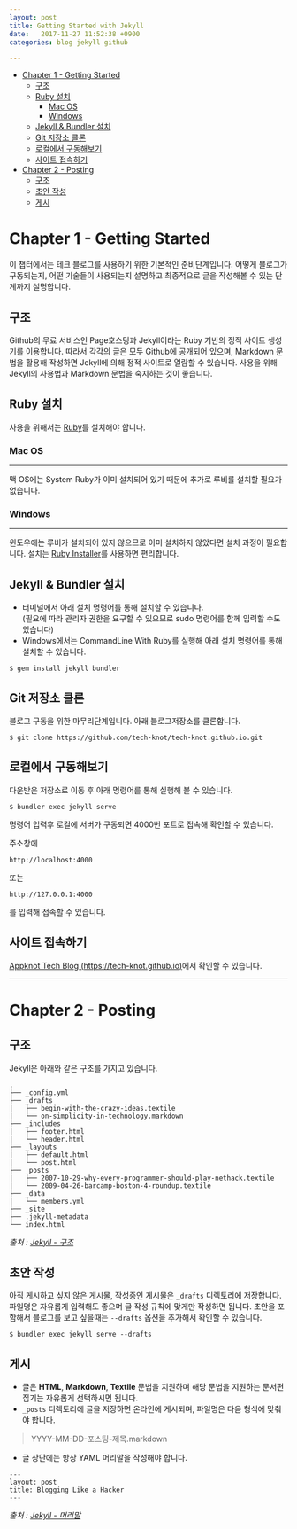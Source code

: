 ```yaml
---
layout: post
title: Getting Started with Jekyll
date:   2017-11-27 11:52:38 +0900
categories: blog jekyll github

---
```


<!-- TOC depthFrom:1 depthTo:6 withLinks:1 updateOnSave:1 orderedList:0 -->

- [Chapter 1 - Getting Started](#chapter-1-getting-started)
	- [구조](#구조)
	- [Ruby 설치](#ruby-설치)
		- [Mac OS](#mac-os)
		- [Windows](#windows)
	- [Jekyll & Bundler 설치](#jekyll-bundler-설치)
	- [Git 저장소 클론](#git-저장소-클론)
	- [로컬에서 구동해보기](#로컬에서-구동해보기)
	- [사이트 접속하기](#사이트-접속하기)
- [Chapter 2 - Posting](#chapter-2-posting)
	- [구조](#구조)
	- [초안 작성](#초안-작성)
	- [게시](#게시)

<!-- /TOC -->

# Chapter 1 - Getting Started
이 챕터에서는 테크 블로그를 사용하기 위한 기본적인 준비단계입니다. 어떻게 블로그가 구동되는지, 어떤 기술들이 사용되는지 설명하고 최종적으로 글을 작성해볼 수 있는 단계까지 설명합니다.
## 구조
Github의 무료 서비스인 Page호스팅과 Jekyll이라는 Ruby 기반의 정적 사이트 생성기를 이용합니다. 따라서 각각의 글은 모두 Github에 공개되어 있으며, Markdown 문법을 활용해 작성하면 Jekyll에 의해 정적 사이트로 열람할 수 있습니다. 사용을 위해 Jekyll의 사용법과 Markdown 문법을 숙지하는 것이 좋습니다. 
## Ruby 설치
사용을 위해서는 [Ruby](https://www.ruby-lang.org/ko/)를 설치해야 합니다. 
### Mac OS
---
맥 OS에는 System Ruby가 이미 설치되어 있기 때문에 추가로 루비를 설치할 필요가 없습니다.

### Windows
---
윈도우에는 루비가 설치되어 있지 않으므로 이미 설치하지 않았다면 설치 과정이 필요합니다. 설치는 [Ruby Installer](https://rubyinstaller.org/)를 사용하면 편리합니다.

## Jekyll & Bundler 설치
* 터미널에서 아래 설치 명령어를 통해 설치할 수 있습니다.  
(필요에 따라 관리자 권한을 요구할 수 있으므로 sudo 명령어를 함께 입력할 수도 있습니다)  
* Windows에서는 CommandLine With Ruby를 실행해 아래 설치 명령어를 통해 설치할 수 있습니다.

```
$ gem install jekyll bundler
```

## Git 저장소 클론
블로그 구동을 위한 마무리단계입니다. 아래 블로그저장소를 클론합니다. 
```
$ git clone https://github.com/tech-knot/tech-knot.github.io.git
```
 
## 로컬에서 구동해보기
다운받은 저장소로 이동 후 아래 명령어를 통해 실행해 볼 수 있습니다.
```
$ bundler exec jekyll serve
```
명령어 입력후 로컬에 서버가 구동되면 4000번 포트로 접속해 확인할 수 있습니다.  

주소창에  

`http://localhost:4000`  

또는  

`http://127.0.0.1:4000`  

를 입력해 접속할 수 있습니다. 

## 사이트 접속하기
[Appknot Tech Blog (https://tech-knot.github.io)](https://tech-knot.github.io)에서 확인할 수 있습니다. 


----


# Chapter 2 - Posting
## 구조
Jekyll은 아래와 같은 구조를 가지고 있습니다.
```
.
├── _config.yml
├── _drafts
|   ├── begin-with-the-crazy-ideas.textile
|   └── on-simplicity-in-technology.markdown
├── _includes
|   ├── footer.html
|   └── header.html
├── _layouts
|   ├── default.html
|   └── post.html
├── _posts
|   ├── 2007-10-29-why-every-programmer-should-play-nethack.textile
|   └── 2009-04-26-barcamp-boston-4-roundup.textile
├── _data
|   └── members.yml
├── _site
├── .jekyll-metadata
└── index.html
```
*출처 : [Jekyll - 구조](http://jekyllrb-ko.github.io/docs/structure/)*

## 초안 작성
아직 게시하고 싶지 않은 게시물, 작성중인 게시물은 `_drafts` 디렉토리에 저장합니다. 파일명은 자유롭게 입력해도 좋으며 글 작성 규칙에 맞게만 작성하면 됩니다. 초안을 포함해서 블로그를 보고 싶을때는 `--drafts` 옵션을 추가해서 확인할 수 있습니다.
```
$ bundler exec jekyll serve --drafts
```

## 게시
* 글은 **HTML**, **Markdown**, **Textile** 문법을 지원하며 해당 문법을 지원하는 문서편집기는 자유롭게 선택하시면 됩니다. 
* `_posts` 디렉토리에 글을 저장하면 온라인에 게시되며, 파일명은 다음 형식에 맞춰야 합니다. 

> YYYY-MM-DD-포스팅-제목.markdown

* 글 상단에는 항상 YAML 머리말을 작성해야 합니다. 

```
---
layout: post
title: Blogging Like a Hacker
---
```
*출처 : [Jekyll - 머리말](http://jekyllrb-ko.github.io/docs/frontmatter/)*



